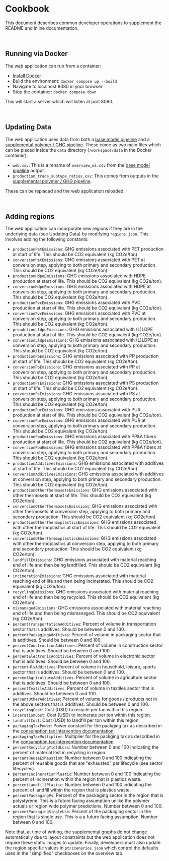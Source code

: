 # Cookbook
This document describes common developer operations to supplement the README and inline documentation.

<br>

## Running via Docker
The web application can run from a container:

 - [Install Docker](https://www.digitalocean.com/community/tutorials/how-to-install-and-use-docker-on-ubuntu-20-04)
 - Build the environment: `docker compose up --build`
 - Navigate to localhost:8080 in your browser
 - Stop the container: `docker compose down`

This will start a server which will listen at port 8080.

<br>

## Updating Data
The web application uses data from both a [base model pipeline](https://github.com/SchmidtDSE/plastics-pipeline) and a [supplemental polymer / GHG pipeline](https://github.com/SchmidtDSE/plastics-ghg-pipeline). These come as two main files which can be placed inside the `data` directory (`/workspace/data` in the Docker container).

 - `web.csv`: This is a rename of `overview_ml.csv` from the [base model pipeline](https://github.com/SchmidtDSE/plastics-pipeline) output.
 - `production_trade_subtype_ratios.csv`: This comes from outputs in the [supplemental polymer / GHG pipeline](https://github.com/SchmidtDSE/plastics-ghg-pipeline).

These can be replaced and the web application reloaded.

<br>

## Adding regions
The web application can incorporate new regions if they are in the underlying data (see Updating Data) by modifying `regions.json`. This involves adding the following constants:

 - `productionPetEmissions`: GHG emissions associated with PET production at start of life. This should be CO2 equivalent (kg CO2e/ton).
 - `conversionPetEmissions`: GHG emissions associated with PET at conversion step, applying to both primary and secondary production. This should be CO2 equivalent (kg CO2e/ton).
 - `productionHdpeEmissions`: GHG emissions associated with HDPE production at start of life. This should be CO2 equivalent (kg CO2e/ton).
 - `conversionHdpeEmissions`: GHG emissions associated with HDPE at conversion step, applying to both primary and secondary production. This should be CO2 equivalent (kg CO2e/ton).
 - `productionPvcEmissions`: GHG emissions associated with PVC production at start of life. This should be CO2 equivalent (kg CO2e/ton).
 - `conversionPvcEmissions`: GHG emissions associated with PVC at conversion step, applying to both primary and secondary production. This should be CO2 equivalent (kg CO2e/ton).
 - `proudctionLldpeEmissions`: GHG emissions associated with (L)LDPE production at start of life. This should be CO2 equivalent (kg CO2e/ton).
 - `conversionLldpeEmissions`: GHG emissions associated with (L)LDPE at conversion step, applying to both primary and secondary production. This should be CO2 equivalent (kg CO2e/ton).
 - `productionPpEmissions`: GHG emissions associated with PP production at start of life. This should be CO2 equivalent (kg CO2e/ton).
 - `conversionPpEmissions`: GHG emissions associated with PP at conversion step, applying to both primary and secondary production. This should be CO2 equivalent (kg CO2e/ton).
 - `productionPsEmissions`: GHG emissions associated with PS production at start of life. This should be CO2 equivalent (kg CO2e/ton).
 - `conversionPsEmissions`: GHG emissions associated with PS at conversion step, applying to both primary and secondary production. This should be CO2 equivalent (kg CO2e/ton).
 - `productionPurEmissions`: GHG emissions associated with PUR production at start of life. This should be CO2 equivalent (kg CO2e/ton).
 - `conversionPurEmissions`: GHG emissions associated with PUR at conversion step, applying to both primary and secondary production. This should be CO2 equivalent (kg CO2e/ton).
 - `productionPpaEmissions`: GHG emissions associated with PP&A fibers production at start of life. This should be CO2 equivalent (kg CO2e/ton).
 - `conversionPpaEmissions`: GHG emissions associated with PP&A fibers at conversion step, applying to both primary and secondary production. This should be CO2 equivalent (kg CO2e/ton).
 - `productionAdditivesEmissions`: GHG emissions associated with additives at start of life. This should be CO2 equivalent (kg CO2e/ton).
 - `conversionAdditivesEmissions`: GHG emissions associated with additives at conversion step, applying to both primary and secondary production. This should be CO2 equivalent (kg CO2e/ton).
 - `productionOtherThermosetsEmissions`: GHG emissions associated with other thermosets at start of life. This should be CO2 equivalent (kg CO2e/ton).
 - `conversionOtherThermosetsEmissions`: GHG emissions associated with other thermosets at conversion step, applying to both primary and secondary production. This should be CO2 equivalent (kg CO2e/ton).
 - `productionOtherThermoplasticsEmissions`: GHG emissions associated with other thermoplastics at start of life. This should be CO2 equivalent (kg CO2e/ton).
 - `conversionOtherThremoplasticsEmissions`: GHG emissions associated with other thermoplastics at conversion step, applying to both primary and secondary production. This should be CO2 equivalent (kg CO2e/ton).
 - `landfillEmissions`: GHG emissions associated with material reaching end of life and then being landfilled. This should be CO2 equivalent (kg CO2e/ton).
 - `incinerationEmissions`: GHG emissions associated with material reaching end of life and then being incinerated. This should be CO2 equivalent (kg CO2e/ton).
 - `recyclingEmissions`: GHG emissions associated with material reaching end of life and then being recycled. This should be CO2 equivalent (kg CO2e/ton).
 - `mismanagedEmissions`: GHG emissions associated with material reaching end of life and then being mismanaged. This should be CO2 equivalent (kg CO2e/ton).
 - `percentTransportationAdditives`: Percent of volume in transportation sector that is additives. Should be between 0 and 100.
 - `percentPackagingAdditives`: Percent of volume in packaging sector that is additives. Should be between 0 and 100.
 - `percentConstructionAdditives`: Percent of volume in construction sector that is additives. Should be between 0 and 100.
 - `percentElectronicAdditivies`: Percent of volume in electronic sector that is additives. Should be between 0 and 100.
 - `percentHlsAdditives`: Percent of volume in household, leisure, sports sector that is additives. Should be between 0 and 100.
 - `percentAgricultureAdditives`: Percent of volume in agriculture sector that is additives. Should be between 0 and 100.
 - `percentTextileAdditives`: Percent of volume in textiles sector that is additives. Should be between 0 and 100.
 - `percentOtherAdditives`: Percent of volume for goods / products not in the above sectors that is additives. Should be between 0 and 100.
 - `recyclingCost`: Cost (USD) to recycle per ton within this region.
 - `incerationCost`: Cost (USD) to incinerate per ton within this region.
 - `landfillCost`: Cost (USD) to landfill per ton within this region.
 - `packagingTaxPower`: Power constant for the packging tax as described in the [consumption tax intervention documentation](https://global-plastics-tool.org/pdf/consumption_tax.pdf).
 - `packagingTaxMultiplier`: Multiplier for the packging tax as described in the [consumption tax intervention documentation](https://global-plastics-tool.org/pdf/consumption_tax.pdf).
 - `percentRecyclingYieldLoss`: Number between 0 and 100 indicating the percent of material lost in recycling in region.
 - `percentReuseExhaustion`: Number between 0 and 100 indicating the percent of reusable goods that are "exhausted" per lifecycle (see sector lifecycles).
 - `percentIncinerationPlastic`: Number between 0 and 100 indicating the percent of incineration within the region that is plastics waste.
 - `percentLandfillPlastic`: Number between 0 and 100 indicating the percent of landfill within the region that is plastics waste.
 - `percentPackagingPs`: Percent of the packaging sector in the region that is polystyrene. This is a future facing assumption unlike the polymer actuals or region wide polymer predictions. Number between 0 and 100.
 - `percentPackagingSingleUse`: Percent of the packaging sector in the region that is single use. This is a a future facing assumption. Number between 0 and 100.

Note that, at time of writing, the supplemental graphs do not change automatically due to layout constraints but the web application does not require these static images to update. Finally, developers must also update the region specific values in `pt/scenarios.json` which control the defaults used in the "simplified" checkboxes on the overview tab.
